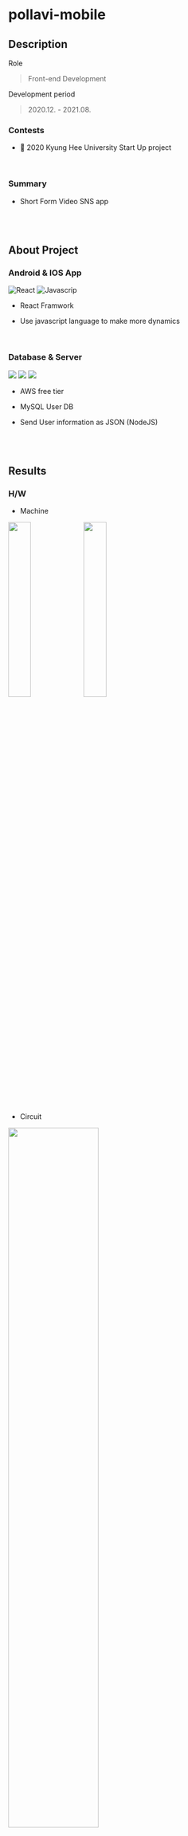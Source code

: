 # pollavi-mobile

## Description

Role

> Front-end Development

Development period

> 2020.12. - 2021.08.

### Contests

- 🏅 2020 Kyung Hee University Start Up project

  <br>

### Summary

- Short Form Video SNS app

<br>
<br>

## About Project

### Android & IOS App

<img alt="React" src ="https://img.shields.io/badge/React-20232A?style=for-the-badge&logo=react&logoColor=61DAFB"/>
<img alt="Javascrip" src ="https://img.shields.io/badge/JavaScript-F7DF1E?style=for-the-badge&logo=javascript&logoColor=black"/>

- React Framwork
- Use javascript language to make more dynamics

  <br>

### Database & Server

<img src="https://img.shields.io/badge/MySQL-4479A1?style=for-the-badge&logo=mysql&logoColor=white"/>
<img src="https://img.shields.io/badge/Amazon_AWS-232F3E?style=for-the-badge&logo=amazon-aws&logoColor=white"/>
<img src="https://img.shields.io/badge/Node.js-43853D?style=for-the-badge&logo=node.js&logoColor=white"/>

- AWS free tier
- MySQL User DB
- Send User information as JSON (NodeJS)

  <br>

  <br>

## Results

### H/W

- Machine

<img src=images/machine1.png  width="30%"/><img src=images/machine2.png  width="30%"/>

- Circuit

<img src=images/circuit.png  width="60%"/>

  <br>

### App

|    Function    |                                                                         Screen                                                                          |
| :------------: | :-----------------------------------------------------------------------------------------------------------------------------------------------------: |
| initial screen | <img src="./result/Screenshot_1643170906.png" width="300" alt="캡쳐이미지"> <img src="./result/Screenshot_1643170933.png" width="300" alt="캡쳐이미지"> |
| SignUp screen  |

   <img src="./result/Screenshot_1643171077.png" width="300" alt="캡쳐이미지">
  <img src="./result/Screenshot_1643171089.png" width="300" alt="캡쳐이미지">
  <img src="./result/Screenshot_1643171108.png" width="300" alt="캡쳐이미지">|
|  Home screen   | <img src="./result/Screenshot_1643170951.png" width="300" alt="캡쳐이미지"> <img src="./result/Screenshot_1643170960.png" width="300" alt="캡쳐이미지"> |
| Porfile screen |                                       <img src="./result/Screenshot_1643170985.png" width="300" alt="캡쳐이미지">                                       |

  <br>

  <br>

---

### References

<p align="center">


https://reactnavigation.org/

https://oblador.github.io/react-native-vector-icons/

https://www.youtube.com/watch?v=nQVCkqvU1uE&t=252s
https://www.youtube.com/watch?v=nQVCkqvU1uE&t=1416s

</p>
